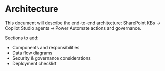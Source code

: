 # Architecture

This document will describe the end-to-end architecture: SharePoint KBs → Copilot Studio agents → Power Automate actions and governance.

Sections to add:
- Components and responsibilities
- Data flow diagrams
- Security & governance considerations
- Deployment checklist
